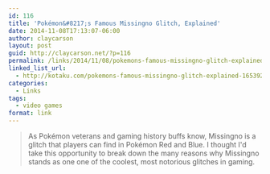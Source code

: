 ```yaml
---
id: 116
title: 'Pokémon&#8217;s Famous Missingno Glitch, Explained'
date: 2014-11-08T17:13:07-06:00
author: claycarson
layout: post
guid: http://claycarson.net/?p=116
permalink: /links/2014/11/08/pokemons-famous-missingno-glitch-explained/
linked_list_url:
  - http://kotaku.com/pokemons-famous-missingno-glitch-explained-1653929141
categories:
  - Links
tags:
  - video games
format: link
---
```

<blockquote>
  As Pokémon veterans and gaming history buffs know, Missingno is a glitch that players can find in Pokémon Red and Blue. I thought I'd take this opportunity to break down the many reasons why Missingno stands as one one of the coolest, most notorious glitches in gaming.
</blockquote>